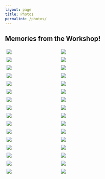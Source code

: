 ```yaml
---
layout: page
title: Photos
permalink: /photos/
---
```


## Memories from the Workshop!

<style>
    .grid-sizer,
    .grid-item {
        width: 33.333%;
    }
    .grid-item {
        float: left;
        padding: 5px;
    }
    .grid-item img {
        display: block;
        max-width: 100%;
    }
    .grid:after {
        content: '';
        display: block;
        clear: both;
    }
</style>
<div class="grid">
    <div class="grid-sizer"></div>
    <div class="grid-item">
        <a href="{{ "/assets/data/photos/01.webp" | relative_url }}" target="_blank">
            <img src="{{ "/assets/data/photos/01.webp" | relative_url }}" />
        </a>
    </div>
    <div class="grid-item">
        <a href="{{ "/assets/data/photos/02.webp" | relative_url }}" target="_blank">
            <img src="{{ "/assets/data/photos/02.webp" | relative_url }}" />
        </a>
    </div>
    <div class="grid-item">
        <a href="{{ "/assets/data/photos/03.webp" | relative_url }}" target="_blank">
            <img src="{{ "/assets/data/photos/03.webp" | relative_url }}" />
        </a>
    </div>
    <div class="grid-item">
        <a href="{{ "/assets/data/photos/04.webp" | relative_url }}" target="_blank">
            <img src="{{ "/assets/data/photos/04.webp" | relative_url }}" />
        </a>
    </div>
    <div class="grid-item">
        <a href="{{ "/assets/data/photos/05.webp" | relative_url }}" target="_blank">
            <img src="{{ "/assets/data/photos/05.webp" | relative_url }}" />
        </a>
    </div>
    <div class="grid-item">
        <a href="{{ "/assets/data/photos/06.webp" | relative_url }}" target="_blank">
            <img src="{{ "/assets/data/photos/06.webp" | relative_url }}" />
        </a>
    </div>
    <div class="grid-item">
        <a href="{{ "/assets/data/photos/07.webp" | relative_url }}" target="_blank">
            <img src="{{ "/assets/data/photos/07.webp" | relative_url }}" />
        </a>
    </div>
    <div class="grid-item">
        <a href="{{ "/assets/data/photos/08.webp" | relative_url }}" target="_blank">
            <img src="{{ "/assets/data/photos/08.webp" | relative_url }}" />
        </a>
    </div>
    <div class="grid-item">
        <a href="{{ "/assets/data/photos/09.webp" | relative_url }}" target="_blank">
            <img src="{{ "/assets/data/photos/09.webp" | relative_url }}" />
        </a>
    </div>
    <div class="grid-item">
        <a href="{{ "/assets/data/photos/10.webp" | relative_url }}" target="_blank">
            <img src="{{ "/assets/data/photos/10.webp" | relative_url }}" />
        </a>
    </div>
    <div class="grid-item">
        <a href="{{ "/assets/data/photos/11.webp" | relative_url }}" target="_blank">
            <img src="{{ "/assets/data/photos/11.webp" | relative_url }}" />
        </a>
    </div>
    <div class="grid-item">
        <a href="{{ "/assets/data/photos/12.webp" | relative_url }}" target="_blank">
            <img src="{{ "/assets/data/photos/12.webp" | relative_url }}" />
        </a>
    </div>
    <div class="grid-item">
        <a href="{{ "/assets/data/photos/13.webp" | relative_url }}" target="_blank">
            <img src="{{ "/assets/data/photos/13.webp" | relative_url }}" />
        </a>
    </div>
    <div class="grid-item">
        <a href="{{ "/assets/data/photos/14.webp" | relative_url }}" target="_blank">
            <img src="{{ "/assets/data/photos/14.webp" | relative_url }}" />
        </a>
    </div>
    <div class="grid-item">
        <a href="{{ "/assets/data/photos/15.webp" | relative_url }}" target="_blank">
            <img src="{{ "/assets/data/photos/15.webp" | relative_url }}" />
        </a>
    </div>
    <div class="grid-item">
        <a href="{{ "/assets/data/photos/16.webp" | relative_url }}" target="_blank">
            <img src="{{ "/assets/data/photos/16.webp" | relative_url }}" />
        </a>
    </div>
    <div class="grid-item">
        <a href="{{ "/assets/data/photos/17.webp" | relative_url }}" target="_blank">
            <img src="{{ "/assets/data/photos/17.webp" | relative_url }}" />
        </a>
    </div>
    <div class="grid-item">
        <a href="{{ "/assets/data/photos/20.webp" | relative_url }}" target="_blank">
            <img src="{{ "/assets/data/photos/20.webp" | relative_url }}" />
        </a>
    </div>
    <div class="grid-item">
        <a href="{{ "/assets/data/photos/21.webp" | relative_url }}" target="_blank">
            <img src="{{ "/assets/data/photos/21.webp" | relative_url }}" />
        </a>
    </div>
    <div class="grid-item">
        <a href="{{ "/assets/data/photos/25.webp" | relative_url }}" target="_blank">
            <img src="{{ "/assets/data/photos/25.webp" | relative_url }}" />
        </a>
    </div>
    <div class="grid-item">
        <a href="{{ "/assets/data/photos/26.webp" | relative_url }}" target="_blank">
            <img src="{{ "/assets/data/photos/26.webp" | relative_url }}" />
        </a>
    </div>
    <div class="grid-item">
        <a href="{{ "/assets/data/photos/27.webp" | relative_url }}" target="_blank">
            <img src="{{ "/assets/data/photos/27.webp" | relative_url }}" />
        </a>
    </div>
    <div class="grid-item">
        <a href="{{ "/assets/data/photos/28.webp" | relative_url }}" target="_blank">
            <img src="{{ "/assets/data/photos/28.webp" | relative_url }}" />
        </a>
    </div>
        <div class="grid-item">
        <a href="{{ "/assets/data/photos/29.webp" | relative_url }}" target="_blank">
            <img src="{{ "/assets/data/photos/29.webp" | relative_url }}" />
        </a>
    </div>
    <div class="grid-item">
        <a href="{{ "/assets/data/photos/30.webp" | relative_url }}" target="_blank">
            <img src="{{ "/assets/data/photos/30.webp" | relative_url }}" />
        </a>
    </div>
    <div class="grid-item">
        <a href="{{ "/assets/data/photos/31.webp" | relative_url }}" target="_blank">
            <img src="{{ "/assets/data/photos/31.webp" | relative_url }}" />
        </a>
    </div>
    <div class="grid-item">
        <a href="{{ "/assets/data/photos/32.webp" | relative_url }}" target="_blank">
            <img src="{{ "/assets/data/photos/32.webp" | relative_url }}" />
        </a>
    </div>
    <div class="grid-item">
        <a href="{{ "/assets/data/photos/33.webp" | relative_url }}" target="_blank">
            <img src="{{ "/assets/data/photos/33.webp" | relative_url }}" />
        </a>
    </div>
    <div class="grid-item">
        <a href="{{ "/assets/data/photos/34.webp" | relative_url }}" target="_blank">
            <img src="{{ "/assets/data/photos/34.webp" | relative_url }}" />
        </a>
    </div>
    <div class="grid-item">
        <a href="{{ "/assets/data/photos/37.webp" | relative_url }}" target="_blank">
            <img src="{{ "/assets/data/photos/37.webp" | relative_url }}" />
        </a>
    </div>
    <div class="grid-item">
        <a href="{{ "/assets/data/photos/52.webp" | relative_url }}" target="_blank">
            <img src="{{ "/assets/data/photos/52.webp" | relative_url }}" />
        </a>
    </div>
    <div class="grid-item">
        <a href="{{ "/assets/data/photos/56.webp" | relative_url }}" target="_blank">
            <img src="{{ "/assets/data/photos/56.webp" | relative_url }}" />
        </a>
    </div>
</div>

<script>
    $( document ).ready(function() {
        var $grid = $('.grid').masonry({
            itemSelector: '.grid-item',
            percentPosition: true,
            columnWidth: '.grid-sizer'
        });
        // layout Masonry after each image loads
        $grid.imagesLoaded().progress( function() {
            $grid.masonry();
        });  
    });
</script>
